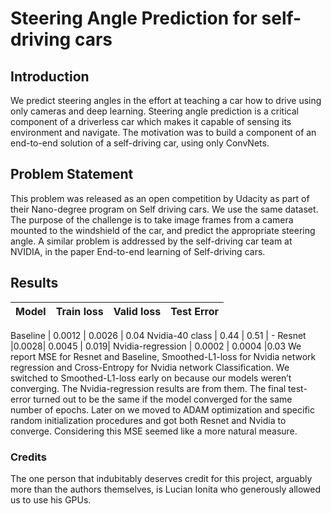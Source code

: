 # Steering Angle Prediction for self-driving cars

## Introduction
We predict steering angles in the effort at teaching a car how to drive using only cameras and deep
learning. Steering angle prediction is a critical component of a driverless car which makes it capable
of sensing its environment and navigate. The motivation was to build a component of an end-to-end
solution of a self-driving car, using only ConvNets.

## Problem Statement
This problem was released as an open competition by Udacity as part of their Nano-degree program
on Self driving cars. We use the same dataset. The purpose of the challenge is to take image frames
from a camera mounted to the windshield of the car, and predict the appropriate steering angle.
A similar problem is addressed by the self-driving car team at NVIDIA, in the paper End-to-end
learning of Self-driving cars.

## Results
  Model | Train loss | Valid loss | Test Error
  --- | --- | --- | --- 

  Baseline | 0.0012 | 0.0026 |  0.04 
  Nvidia-40 class | 0.44 | 0.51 | -
  Resnet  |0.0028| 0.0045 |  0.019| 
  Nvidia-regression | 0.0002 | 0.0004 |0.03 
We report MSE for Resnet and Baseline, Smoothed-L1-loss for Nvidia network regression and Cross-Entropy for Nvidia network Classification. We switched to Smoothed-L1-loss early on because our models weren’t converging. The Nvidia-regression results are from them. The final test-error turned out to be the same if the model converged for the same number of epochs. Later on we moved to ADAM optimization and specific random initialization procedures and got both Resnet and Nvidia to converge. Considering this MSE seemed like a more natural measure.

### Credits
The one person that indubitably deserves credit for this project, arguably more than the authors themselves, is Lucian Ionita who generously allowed us to use his GPUs.


